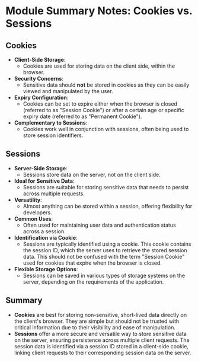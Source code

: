 # Module Summary Notes: Cookies vs. Sessions

## Cookies

- **Client-Side Storage**:
  - Cookies are used for storing data on the client side, within the browser.
- **Security Concerns**:
  - Sensitive data should **not** be stored in cookies as they can be easily viewed and manipulated by the user.
- **Expiry Configuration**:
  - Cookies can be set to expire either when the browser is closed (referred to as "Session Cookie") or after a certain age or specific expiry date (referred to as "Permanent Cookie").
- **Complementary to Sessions**:
  - Cookies work well in conjunction with sessions, often being used to store session identifiers.

## Sessions

- **Server-Side Storage**:
  - Sessions store data on the server, not on the client side.
- **Ideal for Sensitive Data**:
  - Sessions are suitable for storing sensitive data that needs to persist across multiple requests.
- **Versatility**:
  - Almost anything can be stored within a session, offering flexibility for developers.
- **Common Uses**:
  - Often used for maintaining user data and authentication status across a session.
- **Identification via Cookie**:
  - Sessions are typically identified using a cookie. This cookie contains the session ID, which the server uses to retrieve the stored session data. This should not be confused with the term "Session Cookie" used for cookies that expire when the browser is closed.
- **Flexible Storage Options**:
  - Sessions can be saved in various types of storage systems on the server, depending on the requirements of the application.

## Summary

- **Cookies** are best for storing non-sensitive, short-lived data directly on the client's browser. They are simple but should not be trusted with critical information due to their visibility and ease of manipulation.
- **Sessions** offer a more secure and versatile way to store sensitive data on the server, ensuring persistence across multiple client requests. The session data is identified via a session ID stored in a client-side cookie, linking client requests to their corresponding session data on the server.

